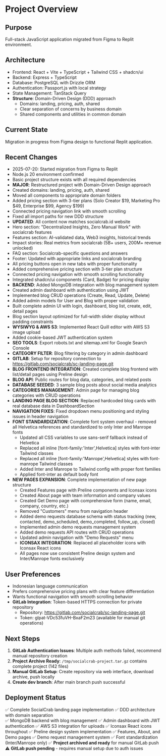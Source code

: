 # Project Overview

## Purpose
Full-stack JavaScript application migrated from Figma to Replit environment.

## Architecture
- Frontend: React + Vite + TypeScript + Tailwind CSS + shadcn/ui
- Backend: Express + TypeScript
- Database: PostgreSQL with Drizzle ORM
- Authentication: Passport.js with local strategy
- State Management: TanStack Query
- **Structure**: Domain-Driven Design (DDD) approach
  - Domains: landing, pricing, auth, shared
  - Clear separation of concerns by business domain
  - Shared components and utilities in common domain

## Current State
Migration in progress from Figma design to functional Replit application.

## Recent Changes
- 2025-07-20: Started migration from Figma to Replit
- Node.js 20 environment confirmed
- Basic project structure exists with all required dependencies
- **MAJOR**: Restructured project with Domain-Driven Design approach
- Created domains: landing, pricing, auth, shared
- Moved all components to appropriate domain folders
- Added pricing section with 3-tier plans (Solo Creator $19, Marketing Pro $49, Enterprise $99, Agency $199)
- Connected pricing navigation link with smooth scrolling
- Fixed all import paths for new DDD structure
- **UPDATED**: All content now matches socialcrab.id website
- Hero section: "Decentralized Insights, Zero Manual Work" with socialcrab features
- Features section: AI-validated data, Web3 insights, historical trends
- Impact stories: Real metrics from socialcrab (5B+ users, 200M+ revenue unlocked)
- FAQ section: Socialcrab-specific questions and answers
- Footer: Updated with appropriate links and socialcrab branding
- All pricing buttons open in new tabs with proper functionality
- Added comprehensive pricing section with 3-tier plan structure
- Connected pricing navigation with smooth scrolling functionality
- Integrated shadcn/ui components (Card, Badge) for pricing display
- **BACKEND**: Added MongoDB integration with blog management system
- Created admin dashboard with authentication using JWT
- Implemented blog CRUD operations (Create, Read, Update, Delete)
- Added admin models for User and Blog with proper validation
- Built complete admin UI with login, dashboard, blog list, create, edit, detail pages
- Blog section layout optimized for full-width slider display without padding constraints
- **WYSIWYG & AWS S3**: Implemented React Quill editor with AWS S3 image upload
- Added cookie-based JWT authentication system
- **SEO TOOLS**: Export robots.txt and sitemap.xml for Google Search Console
- **CATEGORY FILTER**: Blog filtering by category in admin dashboard
- **GITLAB**: Setup for repository connection to https://gitlab.com/socialcrab/sc-landing-page.git
- **BLOG FRONTEND INTEGRATION**: Created complete blog frontend with list/detail pages using Preline design
- **BLOG API**: Public routes for blog data, categories, and related posts
- **DATABASE SEEDED**: 3 sample blog posts about social media analytics
- **CATEGORIES MANAGEMENT**: Admin page for managing blog categories with CRUD operations
- **LANDING PAGE BLOG SECTION**: Replaced hardcoded blog cards with real database data in DashboardSection
- **NAVIGATION FIXES**: Fixed dropdown menu positioning and styling issues in header navigation
- **FONT STANDARDIZATION**: Complete font system overhaul - removed all Helvetica references and standardized to only Inter and Manrope fonts
  - Updated all CSS variables to use sans-serif fallback instead of Helvetica
  - Replaced all inline [font-family:'Inter',Helvetica] styles with font-inter Tailwind classes
  - Replaced all inline [font-family:'Manrope',Helvetica] styles with font-manrope Tailwind classes
  - Added Inter and Manrope to Tailwind config with proper font families
  - Applied font-inter as default body font
- **NEW PAGES EXPANSION**: Complete implementation of new page structure
  - Created Features page with Preline components and Iconsax icons
  - Created About page with team information and company values
  - Created Get Demo page with comprehensive form (name, email, company, country, etc.)
  - Removed "Customers" menu from navigation header
  - Added demo requests database schema with status tracking (new, contacted, demo_scheduled, demo_completed, follow_up, closed)
  - Implemented admin demo requests management system
  - Added demo requests API routes with CRUD operations
  - Updated admin navigation with "Demo Requests" menu
  - **ICONSAX INTEGRATION**: Replaced all placeholder icons with Iconsax React icons
  - All pages now use consistent Preline design system and Inter/Manrope fonts exclusively

## User Preferences
- Indonesian language communication
- Prefers comprehensive pricing plans with clear feature differentiation
- Wants functional navigation with smooth scrolling behavior
- **GitLab Integration**: Token-based HTTPS connection for private repository
  - Repository: https://gitlab.com/socialcrab/sc-landing-page.git
  - Token: glpat-VDc53fuVH-BxaF2m23 (available for manual git operations)

## Next Steps
1. **GitLab Authentication Issues**: Multiple auth methods failed, recommend manual repository creation
2. **Project Archive Ready**: `/tmp/socialcrab-project.tar.gz` contains complete project (142 files)
3. **Manual GitLab Setup**: Create repository via web interface, download archive, push locally
4. **Create dev branch**: After main branch push successful

## Deployment Status
✅ Complete SocialCrab landing page implementation
✅ DDD architecture with domain separation  
✅ MongoDB backend with blog management
✅ Admin dashboard with JWT authentication
✅ AWS S3 integration for uploads
✅ Iconsax React icons throughout
✅ Preline design system implementation
✅ Features, About, and Demo pages
✅ Demo request management system
✅ Font standardization (Inter/Manrope only)
✅ **Project archived and ready** for manual GitLab push
⚠️ **GitLab push pending** - requires manual setup due to auth issues